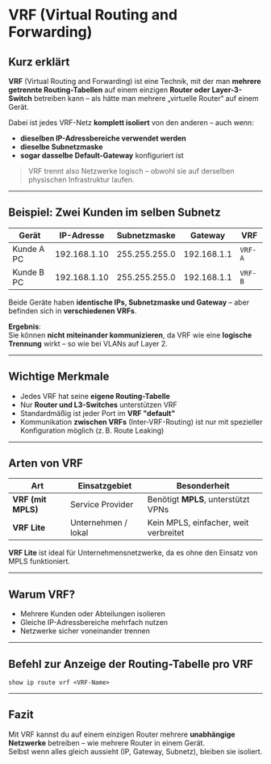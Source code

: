 # VRF (Virtual Routing and Forwarding)

## Kurz erklärt

**VRF** (Virtual Routing and Forwarding) ist eine Technik, mit der man **mehrere getrennte Routing-Tabellen** auf einem einzigen **Router oder Layer-3-Switch** betreiben kann – als hätte man mehrere „virtuelle Router“ auf einem Gerät.

Dabei ist jedes VRF-Netz **komplett isoliert** von den anderen – auch wenn:

- **dieselben IP-Adressbereiche verwendet werden**
- **dieselbe Subnetzmaske**
- **sogar dasselbe Default-Gateway** konfiguriert ist

> VRF trennt also Netzwerke logisch – obwohl sie auf derselben physischen Infrastruktur laufen.

---

## Beispiel: Zwei Kunden im selben Subnetz

| Gerät      | IP-Adresse   | Subnetzmaske  | Gateway     | VRF     |
| ---------- | ------------ | ------------- | ----------- | ------- |
| Kunde A PC | 192.168.1.10 | 255.255.255.0 | 192.168.1.1 | `VRF-A` |
| Kunde B PC | 192.168.1.10 | 255.255.255.0 | 192.168.1.1 | `VRF-B` |

Beide Geräte haben **identische IPs, Subnetzmaske und Gateway** – aber befinden sich in **verschiedenen VRFs**.

**Ergebnis**:  
Sie können **nicht miteinander kommunizieren**, da VRF wie eine **logische Trennung** wirkt – so wie bei VLANs auf Layer 2.

---

## Wichtige Merkmale

- Jedes VRF hat seine **eigene Routing-Tabelle**
- Nur **Router und L3-Switches** unterstützen VRF
- Standardmäßig ist jeder Port im **VRF "default"**
- Kommunikation **zwischen VRFs** (Inter-VRF-Routing) ist nur mit spezieller Konfiguration möglich (z. B. Route Leaking)

---

## Arten von VRF

| Art                | Einsatzgebiet       | Besonderheit                          |
| ------------------ | ------------------- | ------------------------------------- |
| **VRF (mit MPLS)** | Service Provider    | Benötigt **MPLS**, unterstützt VPNs   |
| **VRF Lite**       | Unternehmen / lokal | Kein MPLS, einfacher, weit verbreitet |

**VRF Lite** ist ideal für Unternehmensnetzwerke, da es ohne den Einsatz von MPLS funktioniert.

---

## Warum VRF?

- Mehrere Kunden oder Abteilungen isolieren
- Gleiche IP-Adressbereiche mehrfach nutzen
- Netzwerke sicher voneinander trennen

---

## Befehl zur Anzeige der Routing-Tabelle pro VRF

```cli
show ip route vrf <VRF-Name>
```

---

## Fazit

Mit VRF kannst du auf einem einzigen Router mehrere **unabhängige Netzwerke** betreiben – wie mehrere Router in einem Gerät.  
Selbst wenn alles gleich aussieht (IP, Gateway, Subnetz), bleiben sie isoliert.
